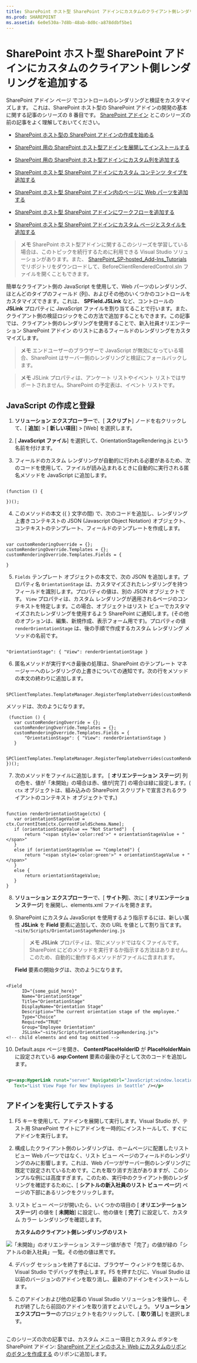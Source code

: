```yaml
---
title: SharePoint ホスト型 SharePoint アドインにカスタムのクライアント側レンダリングを追加する
ms.prod: SHAREPOINT
ms.assetid: 6e0e530a-7d8b-48ab-8d0c-a878ddbf5be1
---
```



# SharePoint ホスト型 SharePoint アドインにカスタムのクライアント側レンダリングを追加する
SharePoint アドイン ページ でコントロールのレンダリングと検証をカスタマイズします。
これは、SharePoint ホスト型の SharePoint アドインの開発の基本に関する記事のシリーズの 8 番目です。 [SharePoint アドイン](sharepoint-add-ins.md) とこのシリーズの前の記事をよく理解しておいてください。





-  [SharePoint ホスト型の SharePoint アドインの作成を始める](get-started-creating-sharepoint-hosted-sharepoint-add-ins.md)


-  [SharePoint 用の SharePoint ホスト型アドインを展開してインストールする](deploy-and-install-a-sharepoint-hosted-sharepoint-add-in.md)


-  [SharePoint 用の SharePoint ホスト型アドインにカスタム列を追加する](add-custom-columns-to-a-sharepoint-hostedsharepoint-add-in.md)


-  [SharePoint ホスト型 SharePoint アドインにカスタム コンテンツ タイプを追加する](add-a-custom-content-type-to-a-sharepoint-hostedsharepoint-add-in.md)


-  [SharePoint ホスト型 SharePoint アドイン内のページに Web パーツを追加する](add-a-web-part-to-a-page-in-a-sharepoint-hosted-sharepoint-add-in.md)


-  [SharePoint ホスト型 SharePoint アドインにワークフローを追加する](add-a-workflow-to-a-sharepoint-hosted-sharepoint-add-in.md)


-  [SharePoint ホスト型 SharePoint アドインにカスタム ページとスタイルを追加する](add-a-custom-page-and-style-to-a-sharepoint-hosted-sharepoint-add-in.md)



> **メモ**
> SharePoint ホスト型アドインに関するこのシリーズを学習している場合は、このトピックを続行するために利用できる Visual Studio ソリューションがあります。また、 [SharePoint_SP-hosted_Add-Ins_Tutorials](https://github.com/OfficeDev/SharePoint_SP-hosted_Add-Ins_Tutorials) でリポジトリをダウンロードして、BeforeClientRenderedControl.sln ファイルを開くこともできます。




簡単なクライアント側の JavaScript を使用して、Web パーツのレンダリング、ほとんどのタイプのフィールド (列)、およびその他のいくつかのコントロールをカスタマイズできます。これは、 **SPField.JSLink** など、コントロールの **JSLink** プロパティに JavaScript ファイルを割り当てることで行います。また、クライアント側の検証ロジックをこの方法で追加することもできます。この記事では、クライアント側のレンダリングを使用することで、新入社員オリエンテーション SharePoint アドイン のリストにあるフィールドのレンダリングをカスタマイズします。
> **メモ**
> エンドユーザーのブラウザーで JavaScript が無効になっている場合、SharePoint はサーバー側のレンダリングと検証にフォールバックします。 





> **メモ**
> JSLink プロパティは、アンケート リストやイベント リストではサポートされません。SharePoint の予定表は、イベント リストです。 





## JavaScript の作成と登録






1. **ソリューション エクスプローラー**で、[ **スクリプト**] ノードを右クリックして、[ **追加**] > [ **新しい項目**] > [Web] を選択します。


2. [ **JavaScript ファイル**] を選択して、OrientationStageRendering.js という名前を付けます。


3. フィールドのカスタム レンダリングが自動的に行われる必要があるため、次のコードを使用して、ファイルが読み込まれるときに自動的に実行される匿名メソッドを JavaScript に追加します。

 ```

(function () {

})();
 ```

4. このメソッドの本文 ({ } 文字の間) で、次のコードを追加し、レンダリング上書きコンテキストの JSON (Javascript Object Notation) オブジェクト、コンテキストのテンプレート、フィールドのテンプレートを作成します。

 ```

var customRenderingOverride = {};
customRenderingOverride.Templates = {};
customRenderingOverride.Templates.Fields = {

}
 ```

5.  `Fields` テンプレート オブジェクトの本文で、次の JSON を追加します。プロパティ名 `OrientationStage` は、カスタマイズされたレンダリングを持つフィールドを識別します。プロパティの値は、別の JSON オブジェクトです。 `View` プロパティは、カスタム レンダリングが適用されるページのコンテキストを特定します。この場合、オブジェクトはリスト ビューでカスタマイズされたレンダリングを使用するよう SharePoint に通知します。(その他のオプションは、編集、新規作成、表示フォーム用です)。プロパティの値 `renderOrientationStage` は、後の手順で作成するカスタム レンダリング メソッドの名前です。

 ```

"OrientationStage": { "View": renderOrientationStage }
 ```

6. 匿名メソッドが実行すべき最後の処理は、SharePoint のテンプレート マネージャーへのレンダリングの上書きについての通知です。次の行をメソッドの本文の終わりに追加します。

 ```
  SPClientTemplates.TemplateManager.RegisterTemplateOverrides(customRenderingOverride);
 ```


メソッドは、次のようになります。



 ```
  (function () {
    var customRenderingOverride = {};
    customRenderingOverride.Templates = {};
    customRenderingOverride.Templates.Fields = {
        "OrientationStage": { "View": renderOrientationStage }
    }

    SPClientTemplates.TemplateManager.RegisterTemplateOverrides(customRenderingOverride);
})();
 ```

7. 次のメソッドをファイルに追加します。 [ **オリエンテーション ステージ**] 列の色を、値が「未開始」の場合は赤、値が[完了] の場合は緑に設定します。( `ctx` オブジェクトは、組み込みの SharePoint スクリプトで宣言されるクライアントのコンテキスト オブジェクトです。)

 ```

function renderOrientationStage(ctx) {
    var orientationStageValue = ctx.CurrentItem[ctx.CurrentFieldSchema.Name];
    if (orientationStageValue == "Not Started")  {
        return "<span style='color:red'>" + orientationStageValue + "</span>"
    }
    else if (orientationStageValue == "Completed") {
        return "<span style='color:green'>" + orientationStageValue + "</span>"
    }
    else {
        return orientationStageValue;
    }
}
 ```

8. **ソリューション エクスプローラー**で、[ **サイト列**]、次に [ **オリエンテーション ステージ**] を展開し、elements.xml ファイルを開きます。


9. SharePoint にカスタム JavaScript を使用するよう指示するには、新しい属性 **JSLink** を **Field** 要素に追加して、次の URL を値として割り当てます。 `~site/Scripts/OrientationStageRendering.js`

    > **メモ**
      > **JSLink** プロパティは、常にメソッドではなくファイルです。SharePoint にどのメソッドを実行するか指示する方法はありません。このため、自動的に動作するメソッドがファイルに含まれます。

    **Field** 要素の開始タグは、次のようになります。



 ```

<Field
       ID="{some_guid_here}"
       Name="OrientationStage"
       Title="OrientationStage"
       DisplayName="Orientation Stage"
       Description="The current orientation stage of the employee."
       Type="Choice"
       Required="TRUE"
       Group="Employee Orientation" 
       JSLink="~site/Scripts/OrientationStageRendering.js">
<!-- child elements and end tag omitted -->
 ```

10. Default.aspx ページを開き、 **ContentPlaceHolderID** が **PlaceHolderMain** に設定されている **asp:Content** 要素の最後の子として次のコードを追加します。

 ```XML

<p><asp:HyperLink runat="server" NavigateUrl="JavaScript:window.location = _spPageContextInfo.webAbsoluteUrl + '/Lists/NewEmployeesInSeattle/AllItems.aspx';"
    Text="List View Page for New Employees in Seattle" /></p>

 ```


## アドインを実行してテストする






1. F5 キーを使用して、アドインを展開して実行します。Visual Studio が、テスト用 SharePoint サイトにアドインを一時的にインストールして、すぐにアドインを実行します。 


2. 構成したクライアント側のレンダリングは、ホームページに配置したリスト ビュー Web パーツではなく、リスト ビュー ページのフィールドのレンダリングのみに影響します。これは、Web パーツがサーバー側のレンダリングに既定で設定されているためです。これを取り消す方法がありますが、このシンプルな例には高度すぎます。このため、実行中のクライアント側のレンダリングを確認するために、[ **シアトルの新入社員のリスト ビュー ページ**] ページの下部にあるリンクをクリックします。


3. リスト ビュー ページが開いたら、いくつかの項目の [ **オリエンテーション ステージ**] の値を [ **未開始**] に設定し、他の値を [ **完了**] に設定して、カスタム カラー レンダリングを確認します。 

   **カスタムのクライアント側レンダリングのリスト**



![「未開始」のオリエンテーション ステージ値が赤で「完了」の値が緑の「シアトルの新入社員」一覧。その他の値は黒です。](images/dc8e2b7d-1747-4b65-aab4-6fc93c6867d4.PNG)





4. デバッグ セッションを終了するには、ブラウザー ウィンドウを閉じるか、Visual Studio でデバッグを停止します。F5 を押すたびに、Visual Studio は以前のバージョンのアドインを取り消し、最新のアドインをインストールします。


5. このアドインおよび他の記事の Visual Studio ソリューションを操作し、それが終了したら前回のアドインを取り消すとよいでしょう。 **ソリューション エクスプローラー**のプロジェクトを右クリックして、[ **取り消し**] を選択します。



## 
<a name="Nextsteps"> </a>

このシリーズの次の記事では、カスタム メニュー項目とカスタム ボタンを SharePoint アドイン:  [SharePoint アドインのホスト Web にカスタムのリボンのボタンを作成する](create-a-custom-ribbon-button-in-the-host-web-of-a-sharepoint-add-in.md) のリボンに追加します。




